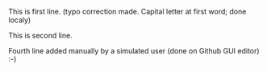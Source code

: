 This is first line. (typo correction made. Capital letter at first word; done localy)

This is second line.


Fourth line added manually by a simulated user (done on Github GUI editor) :-)
